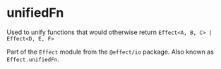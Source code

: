 # unifiedFn

Used to unify functions that would otherwise return `Effect<A, B, C> | Effect<D, E, F>`

Part of the `Effect` module from the `@effect/io` package. Also known as `Effect.unifiedFn`.
